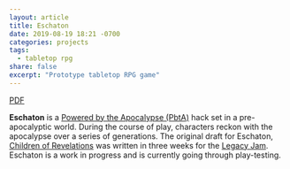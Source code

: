 ```yaml
---
layout: article
title: Eschaton
date: 2019-08-19 18:21 -0700
categories: projects
tags:
  - tabletop rpg
share: false
excerpt: "Prototype tabletop RPG game"
---
```


<a href="/downloads/eschaton.pdf" class="btn" download="Eschaton">PDF</a>

**Eschaton** is a [Powered by the Apocalypse (PbtA)](https://en.wikipedia.org/wiki/Powered_by_the_Apocalypse) hack set in a pre-apocalyptic world.
During the course of play, characters reckon with the apocalypse over a series of generations.
The original draft for Eschaton,
[Children of Revelations](https://radaeze.itch.io/children-of-revelations) was written in three weeks
for the [Legacy Jam](https://itch.io/jam/legacy-jam). Eschaton is a work in progress and is currently
going through play-testing.
